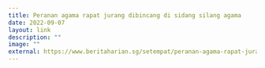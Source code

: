 ```yaml
---
title: Peranan agama rapat jurang dibincang di sidang silang agama
date: 2022-09-07
layout: link
description: ""
image: ""
external: https://www.beritaharian.sg/setempat/peranan-agama-rapat-jurang-dibincang-di-sidang-silang-agama
---
```

